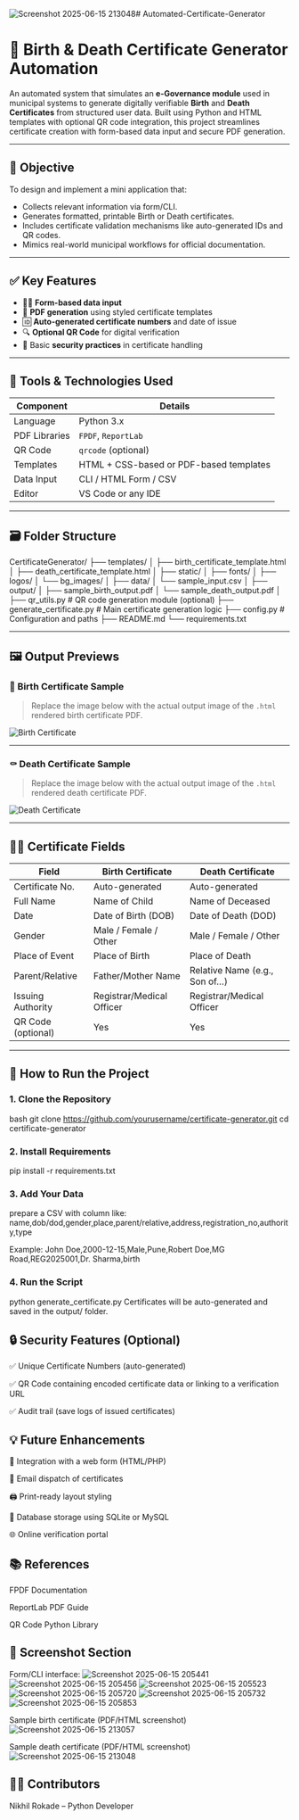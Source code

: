 ![Screenshot 2025-06-15 213048](https://github.com/user-attachments/assets/17a7f5ea-f8d2-42df-b500-ec1e38196537)# Automated-Certificate-Generator
# 🧾 Birth & Death Certificate Generator Automation

An automated system that simulates an **e-Governance module** used in municipal systems to generate digitally verifiable **Birth** and **Death Certificates** from structured user data. Built using Python and HTML templates with optional QR code integration, this project streamlines certificate creation with form-based data input and secure PDF generation.

---

## 🎯 Objective

To design and implement a mini application that:
- Collects relevant information via form/CLI.
- Generates formatted, printable Birth or Death certificates.
- Includes certificate validation mechanisms like auto-generated IDs and QR codes.
- Mimics real-world municipal workflows for official documentation.

---

## ✅ Key Features

- 🧍‍♂️ **Form-based data input**
- 📜 **PDF generation** using styled certificate templates
- 🆔 **Auto-generated certificate numbers** and date of issue
- 🔍 **Optional QR Code** for digital verification
- 🔐 Basic **security practices** in certificate handling

---

## 🧰 Tools & Technologies Used

| Component         | Details                                           |
|------------------|---------------------------------------------------|
| Language          | Python 3.x                                        |
| PDF Libraries     | `FPDF`, `ReportLab`                               |
| QR Code           | `qrcode` (optional)                               |
| Templates         | HTML + CSS-based or PDF-based templates           |
| Data Input        | CLI / HTML Form / CSV                             |
| Editor            | VS Code or any IDE                                |

---

## 🗃️ Folder Structure
CertificateGenerator/
├── templates/
│ ├── birth_certificate_template.html
│ ├── death_certificate_template.html
│
├── static/
│ ├── fonts/
│ ├── logos/
│ └── bg_images/
│
├── data/
│ └── sample_input.csv
│
├── output/
│ ├── sample_birth_output.pdf
│ └── sample_death_output.pdf
│
├── qr_utils.py # QR code generation module (optional)
├── generate_certificate.py # Main certificate generation logic
├── config.py # Configuration and paths
├── README.md
└── requirements.txt


---

## 🖼️ Output Previews

### 🍼 Birth Certificate Sample

> Replace the image below with the actual output image of the `.html` rendered birth certificate PDF.

![Birth Certificate](output_images/birth_certificate_output.png)

---

### ⚰️ Death Certificate Sample

> Replace the image below with the actual output image of the `.html` rendered death certificate PDF.

![Death Certificate](output_images/death_certificate_output.png)

---

## 🧑‍💼 Certificate Fields

| Field               | Birth Certificate              | Death Certificate              |
|--------------------|-------------------------------|--------------------------------|
| Certificate No.     | Auto-generated                | Auto-generated                 |
| Full Name           | Name of Child                 | Name of Deceased               |
| Date                | Date of Birth (DOB)           | Date of Death (DOD)            |
| Gender              | Male / Female / Other         | Male / Female / Other          |
| Place of Event      | Place of Birth                | Place of Death                 |
| Parent/Relative     | Father/Mother Name            | Relative Name (e.g., Son of…)  |
| Issuing Authority   | Registrar/Medical Officer     | Registrar/Medical Officer      |
| QR Code (optional)  | Yes                           | Yes                            |

---

## 🚀 How to Run the Project

### 1. Clone the Repository

bash
git clone https://github.com/yourusername/certificate-generator.git
cd certificate-generator

### 2. Install Requirements
pip install -r requirements.txt

### 3. Add Your Data
prepare a CSV with column like:
name,dob/dod,gender,place,parent/relative,address,registration_no,authority,type

Example:
John Doe,2000-12-15,Male,Pune,Robert Doe,MG Road,REG2025001,Dr. Sharma,birth

### 4. Run the Script
python generate_certificate.py
Certificates will be auto-generated and saved in the output/ folder.

## 🔒 Security Features (Optional)
✅ Unique Certificate Numbers (auto-generated)

✅ QR Code containing encoded certificate data or linking to a verification URL

✅ Audit trail (save logs of issued certificates)

## 💡 Future Enhancements
🔗 Integration with a web form (HTML/PHP)

🧾 Email dispatch of certificates

🖨️ Print-ready layout styling

📂 Database storage using SQLite or MySQL

🌐 Online verification portal


## 📚 References
FPDF Documentation

ReportLab PDF Guide

QR Code Python Library


## 📸 Screenshot Section

Form/CLI interface:
![Screenshot 2025-06-15 205441](https://github.com/user-attachments/assets/d5538dc0-d0b2-420b-8e45-912f4c048631)
![Screenshot 2025-06-15 205456](https://github.com/user-attachments/assets/11ca80f5-7f82-46fd-a775-c505a1bddca4)
![Screenshot 2025-06-15 205523](https://github.com/user-attachments/assets/725bddd9-b50e-44bc-b5b1-2964ee62ee43)
![Screenshot 2025-06-15 205720](https://github.com/user-attachments/assets/473a37eb-0985-4a87-8679-a85edec2ca0c)
![Screenshot 2025-06-15 205732](https://github.com/user-attachments/assets/b4622bb8-77b8-486b-ba40-bbe417f11374)
![Screenshot 2025-06-15 205853](https://github.com/user-attachments/assets/f0950cba-8f4f-431f-aff0-0d129327ef29)

Sample birth certificate (PDF/HTML screenshot)
![Screenshot 2025-06-15 213057](https://github.com/user-attachments/assets/52ee32d4-6030-4863-a987-2cde03e67682)

Sample death certificate (PDF/HTML screenshot)
![Screenshot 2025-06-15 213048](https://github.com/user-attachments/assets/1e0809c0-1689-4117-b652-a61c09de67d0)


## 👨‍💻 Contributors
Nikhil Rokade – Python Developer
